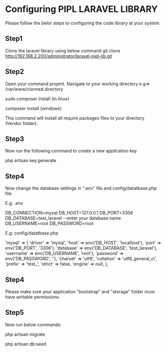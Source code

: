 # Configuring PIPL LARAVEL LIBRARY

Please follow the belor steps to configuring the code library at your system.


## Step1
Clone the laravel library using below command
git clone http://192.168.2.200/administrator/laravel-pipl-lib.git



## Step2
Open your command propmt. Navigate to your working directory e.g=> /var/www/clonned directory

sudo composer install (in linux)

composer install (windows)
 
 This command will install all require packages files to your directory (Vendor folder).

## Step3
Now run the following command to create a new application key

php artisan key:generate


## Step4
Now change the database settings in ".env" file and config/datatbase.php file.

E.g: .env

DB_CONNECTION=mysql
DB_HOST=127.0.0.1
DB_PORT=3306
DB_DATABASE=test_laravel --enter your database name
DB_USERNAME=root
DB_PASSWORD=root

E.g: config/datatbase.php

'mysql' => [
            'driver' => 'mysql',
            'host' => env('DB_HOST', 'localhost'),
            'port' => env('DB_PORT', '3306'),
            'database' => env('DB_DATABASE', 'test_laravel'),
            'username' => env('DB_USERNAME', 'root'),
            'password' => env('DB_PASSWORD', ''),
            'charset' => 'utf8',
            'collation' => 'utf8_general_ci',
            'prefix' => 'test_',
            'strict' => false,
            'engine' => null,
        ],
        

## Step4
Please make sure your application "bootstrap" and "storage" folder must have writable permissions.

## Step5
Now run below commands:

php artisan migrate

php artisan db:seed






